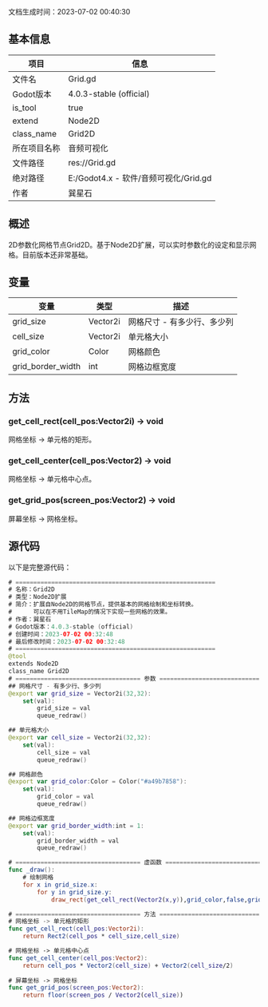 文档生成时间：2023-07-02 00:40:30
## 基本信息
| 项目 | 信息 |
| --- | --- |
| 文件名 | Grid.gd |
| Godot版本 | 4.0.3-stable (official) |
| is_tool | true |
| extend | Node2D |
| class_name | Grid2D |
| 所在项目名称 | 音频可视化 |
| 文件路径 | res://Grid.gd |
| 绝对路径 | E:/Godot4.x - 软件/音频可视化/Grid.gd |
| 作者 | 巽星石 |

## 概述
2D参数化网格节点Grid2D。基于Node2D扩展，可以实时参数化的设定和显示网格。目前版本还非常基础。
## 变量
| 变量 | 类型 | 描述 |
| --- | --- | --- |
| grid_size | Vector2i | 网格尺寸 - 有多少行、多少列 |
| cell_size | Vector2i | 单元格大小 |
| grid_color | Color | 网格颜色 |
| grid_border_width | int | 网格边框宽度 |

## 方法
### get_cell_rect(cell_pos:Vector2i) -> void
网格坐标 -> 单元格的矩形。
### get_cell_center(cell_pos:Vector2) -> void
网格坐标 -> 单元格中心点。
### get_grid_pos(screen_pos:Vector2) -> void
屏幕坐标 -> 网格坐标。
## 源代码
以下是完整源代码：
```swift
# ========================================================
# 名称：Grid2D
# 类型：Node2D扩展
# 简介：扩展自Node2D的网格节点，提供基本的网格绘制和坐标转换。
#      可以在不用TileMap的情况下实现一些网格的效果。
# 作者：巽星石
# Godot版本：4.0.3-stable (official)
# 创建时间：2023-07-02 00:32:48
# 最后修改时间：2023-07-02 00:32:48
# ========================================================
@tool
extends Node2D
class_name Grid2D
# =================================== 参数 ===================================
## 网格尺寸 - 有多少行、多少列
@export var grid_size = Vector2i(32,32):
	set(val):
		grid_size = val
		queue_redraw()

## 单元格大小
@export var cell_size = Vector2i(32,32):
	set(val):
		cell_size = val
		queue_redraw()

## 网格颜色
@export var grid_color:Color = Color("#a49b7858"):
	set(val):
		grid_color = val
		queue_redraw()

## 网格边框宽度
@export var grid_border_width:int = 1:
	set(val):
		grid_border_width = val
		queue_redraw()

# =================================== 虚函数 ===================================
func _draw():
	# 绘制网格
	for x in grid_size.x:
		for y in grid_size.y:
			draw_rect(get_cell_rect(Vector2(x,y)),grid_color,false,grid_border_width)

# =================================== 方法 ===================================
# 网格坐标 -> 单元格的矩形
func get_cell_rect(cell_pos:Vector2i):
	return Rect2(cell_pos * cell_size,cell_size)

# 网格坐标 -> 单元格中心点
func get_cell_center(cell_pos:Vector2):
	return cell_pos * Vector2(cell_size) + Vector2(cell_size/2)
	
# 屏幕坐标 -> 网格坐标
func get_grid_pos(screen_pos:Vector2):
	return floor(screen_pos / Vector2(cell_size))
```

